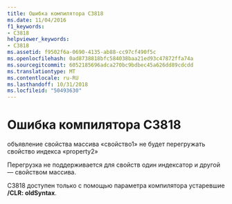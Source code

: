 ```yaml
---
title: Ошибка компилятора C3818
ms.date: 11/04/2016
f1_keywords:
- C3818
helpviewer_keywords:
- C3818
ms.assetid: f9502f6a-0690-4135-ab88-cc97cf490f5c
ms.openlocfilehash: 0ad8738818bfc584038baa21ed93c47872ffa74a
ms.sourcegitcommit: 6052185696adca270bc9bdbec45a626dd89cdcdd
ms.translationtype: MT
ms.contentlocale: ru-RU
ms.lasthandoff: 10/31/2018
ms.locfileid: "50493630"
---
```

# <a name="compiler-error-c3818"></a>Ошибка компилятора C3818

объявление свойства массива «свойство1» не будет перегружать свойство индекса «property2»

Перегрузка не поддерживается для свойств один индексатор и другой — свойством массива.

C3818 доступен только с помощью параметра компилятора устаревшие **/CLR: oldSyntax**.
